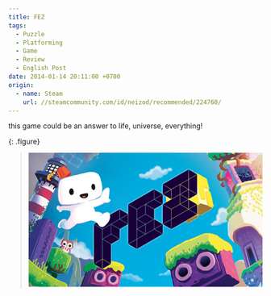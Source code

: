 ```yaml
---
title: FEZ
tags:
  - Puzzle
  - Platforming
  - Game
  - Review
  - English Post
date: 2014-01-14 20:11:00 +0700
origin:
  - name: Steam
    url: //steamcommunity.com/id/neizod/recommended/224760/
---
```


this game could be an answer to life, universe, everything!

{: .figure}
> ![](/images/game/cover/fez.jpg)
